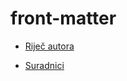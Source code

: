 # front-matter

 <ul class='toc'><li><a href='/bs/front-matter/preface'>Riječ autora</a></li></ul>

<ul class='toc'><li><a href='/bs/front-matter/contributors'>Suradnici</a></li></ul>